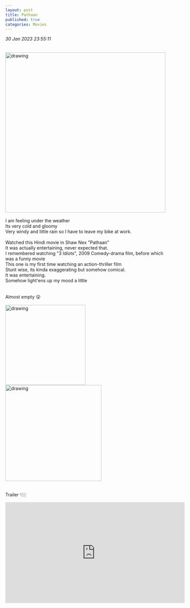 ```yaml
---
layout: post
title: Pathaan
published: true
categories: Movies
---
```

_30 Jan 2023 23:55:11_
<br>
<br>
<br>
<img src="https://drive.google.com/uc?export=view&id=1zNULGdUpMt5lxHCOG1pdC_yyGeiovx36" alt="drawing" width="500"/>
<br>
<br>
I am feeling under the weather
<br>
Its very cold and gloomy
<br>
Very windy and little rain so I have to leave my bike at work.
<br>
<br>
Watched this Hindi movie in Shaw Nex "Pathaan"
<br>
It was actually entertaining, never expected that.
<br>
I remembered watching "3 Idiots", 2009 Comedy-drama film, before which was a funny movie
<br>
This one is my first time watching an action-thriller film
<br>
Stunt wise, its kinda exaggerating but somehow comical.
<br>
It was entertaining. 
<br>
Somehow light'ens up my mood a little
<br>
<br>
<br>
Almost empty 😮
<br>
<br>
<img src="https://drive.google.com/uc?export=view&id=1ImBcypN_i18J8OUFup1Xt3u7DYs9w00R" alt="drawing" width="250"/>
<img src="https://drive.google.com/uc?export=view&id=1Bdj3tnLSJDdoOLAPYOUAj8DycXcGhqWU" alt="drawing" width="300"/>
<br>
<br>
<br>
Trailer 👇🏼
<br>
<iframe width="560" height="315" src="https://www.youtube.com/embed/vqu4z34wENw" frameborder="0" allow="accelerometer; autoplay; encrypted-media; gyroscope; picture-in-picture" allowfullscreen></iframe>


